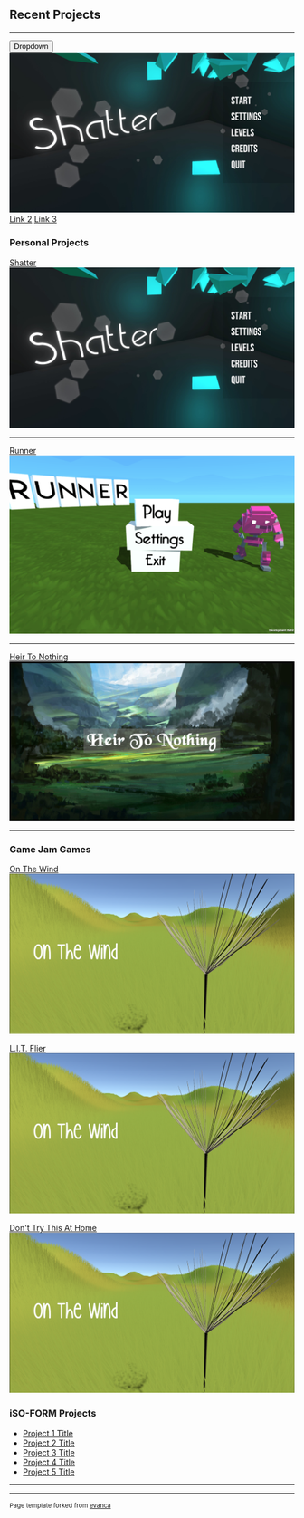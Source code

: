 ## Recent Projects

---
<div class="dropdown">
  <button class="dropbtn">Dropdown</button>
  <div class="dropdown-content">
    <a href="https://poolofclay33.github.io/Shatter"><img src="images/Shatter.png?raw=true" /></a>
    <a href="#">Link 2</a>
    <a href="#">Link 3</a>
  </div>
</div>

### Personal Projects

[Shatter](/Shatter)
<a href="https://poolofclay33.github.io/Shatter"><img src="images/Shatter.png?raw=true" /></a>

---
[Runner](/Runner)
<a href="https://poolofclay33.github.io/Runner"><img src="images/RunnerMain.png?raw=true" /></a>

---
[Heir To Nothing](/HeirToNothing)
<a href="https://poolofclay33.github.io/HeirToNothing"><img src="images/HTN(1).png?raw=true" /></a>

---

### Game Jam Games 

[On The Wind](/OnTheWind)
<a href="https://poolofclay33.github.io/OnTheWind"><img src="images/OTW(1).png?raw=true" /></a>

[L.I.T. Flier](/LITFlier)
<a href="https://poolofclay33.github.io/LITFlier"><img src="images/OTW(1).png?raw=true" /></a>

[Don't Try This At Home](/Don'tTryThis)
<a href="https://poolofclay33.github.io/Don'tTryThis"><img src="images/OTW(1).png?raw=true" /></a>

### iSO-FORM Projects

- [Project 1 Title](http://example.com/)
- [Project 2 Title](http://example.com/)
- [Project 3 Title](http://example.com/)
- [Project 4 Title](http://example.com/)
- [Project 5 Title](http://example.com/)

---




---
<p style="font-size:11px">Page template forked from <a href="https://github.com/evanca/quick-portfolio">evanca</a></p>
<!-- Remove above link if you don't want to attibute -->
